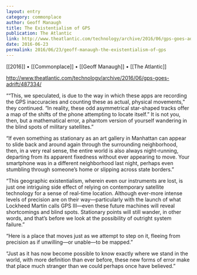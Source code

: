 ```yaml
---
layout: entry
category: commonplace
author: Geoff Manaugh
title: The Existentialism of GPS
publication: The Atlantic
link: http://www.theatlantic.com/technology/archive/2016/06/gps-goes-adrift/487334/
date: 2016-06-23
permalink: 2016/06/23/geoff-manaugh-the-existentialism-of-gps
---
```


[[2016]] • [[Commonplace]] • [[Geoff Manaugh]] • [[The Atlantic]]

http://www.theatlantic.com/technology/archive/2016/06/gps-goes-adrift/487334/

““This, we speculated, is due to the way in which these apps are recording the GPS inaccuracies and counting these as actual, physical movements,” they continued. “In reality, these odd asymmetrical star-shaped tracks offer a map of the shifts of the phone attempting to locate itself.” It is not you, then, but a mathematical error, a phantom version of yourself wandering in the blind spots of military satellites.”

“If even something as stationary as an art gallery in Manhattan can appear to slide back and around again through the surrounding neighborhood, then, in a very real sense, the entire world is also always night-running, departing from its apparent fixedness without ever appearing to move. Your smartphone was in a different neighborhood last night, perhaps even stumbling through someone’s home or slipping across state borders.”

“This geographic existentialism, wherein even our instruments are lost, is just one intriguing side effect of relying on contemporary satellite technology for a sense of real-time location. Although ever-more intense levels of precision are on their way—particularly with the launch of what Lockheed Martin calls GPS III—even these future machines will reveal shortcomings and blind spots. Stationary points will still wander, in other words, and that’s before we look at the possibility of outright system failure.”

“Here is a place that moves just as we attempt to step on it, fleeing from precision as if unwilling—or unable—to be mapped.”

“Just as it has now become possible to know exactly where we stand in the world, with more definition than ever before, these new forms of error make that place much stranger than we could perhaps once have believed.”
